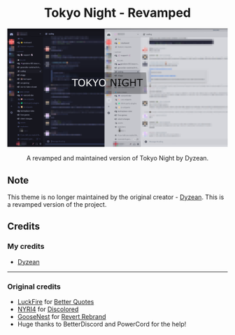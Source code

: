 
<h1 align="center">Tokyo Night - Revamped</h1>

![](/assets/preview.png)

<p align="center">A revamped and maintained version of Tokyo Night by Dyzean.<p/>

## Note
This theme is no longer maintained by the original creator - [Dyzean](https://github.com/Dyzean). This is a revamped version of the project.
## Credits

### My credits

- [Dyzean](https://github.com/Dyzean)

--- 
### Original credits

- [LuckFire](https://github.com/LuckFire) for [Better Quotes](https://github.com/LuckFire/CSS-Snippets/tree/master/BetterQuotes)
- [NYRI4](https://github.com/NYRI4) for [Discolored](https://github.com/NYRI4/Discolored)
- [GooseNest](https://github.com/Goose-Nest) for [Revert Rebrand](https://github.com/Goose-Nest/GT-RevertRebrand)
- Huge thanks to BetterDiscord and PowerCord for the help!

